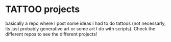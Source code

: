 # TATTOO projects

basically a repo where I post some ideas I had to do tattoos (not necessarly, its just probably generative art or some art I do with scripts). Check the different repos to see the different projects!
